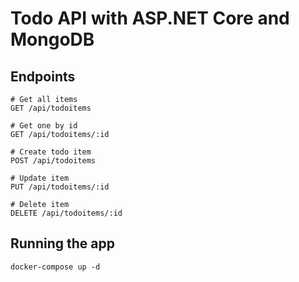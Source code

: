 # Todo API with ASP.NET Core and MongoDB

## Endpoints

```shell
# Get all items
GET /api/todoitems

# Get one by id
GET /api/todoitems/:id

# Create todo item
POST /api/todoitems

# Update item
PUT /api/todoitems/:id

# Delete item
DELETE /api/todoitems/:id
```

## Running the app

```shell
docker-compose up -d
```
